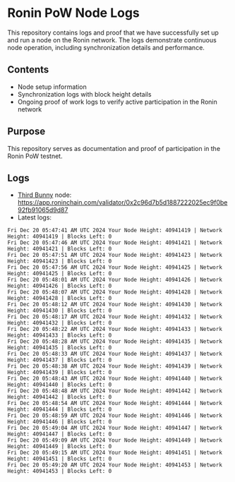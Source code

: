 # Ronin PoW Node Logs

This repository contains logs and proof that we have successfully set up and run a node on the Ronin network. The logs demonstrate continuous node operation, including synchronization details and performance.

## Contents

- Node setup information
- Synchronization logs with block height details
- Ongoing proof of work logs to verify active participation in the Ronin network

## Purpose

This repository serves as documentation and proof of participation in the Ronin PoW testnet.

## Logs

- [Third Bunny](https://thirdbunny.xyz/) node: https://app.roninchain.com/validator/0x2c96d7b5d1887222025ec9f0be92fb91065d9d87
- Latest logs:
```
Fri Dec 20 05:47:41 AM UTC 2024 Your Node Height: 40941419 | Network Height: 40941419 | Blocks Left: 0
Fri Dec 20 05:47:46 AM UTC 2024 Your Node Height: 40941421 | Network Height: 40941421 | Blocks Left: 0
Fri Dec 20 05:47:51 AM UTC 2024 Your Node Height: 40941423 | Network Height: 40941423 | Blocks Left: 0
Fri Dec 20 05:47:56 AM UTC 2024 Your Node Height: 40941425 | Network Height: 40941425 | Blocks Left: 0
Fri Dec 20 05:48:01 AM UTC 2024 Your Node Height: 40941426 | Network Height: 40941426 | Blocks Left: 0
Fri Dec 20 05:48:07 AM UTC 2024 Your Node Height: 40941428 | Network Height: 40941428 | Blocks Left: 0
Fri Dec 20 05:48:12 AM UTC 2024 Your Node Height: 40941430 | Network Height: 40941430 | Blocks Left: 0
Fri Dec 20 05:48:17 AM UTC 2024 Your Node Height: 40941432 | Network Height: 40941432 | Blocks Left: 0
Fri Dec 20 05:48:22 AM UTC 2024 Your Node Height: 40941433 | Network Height: 40941433 | Blocks Left: 0
Fri Dec 20 05:48:28 AM UTC 2024 Your Node Height: 40941435 | Network Height: 40941435 | Blocks Left: 0
Fri Dec 20 05:48:33 AM UTC 2024 Your Node Height: 40941437 | Network Height: 40941437 | Blocks Left: 0
Fri Dec 20 05:48:38 AM UTC 2024 Your Node Height: 40941439 | Network Height: 40941439 | Blocks Left: 0
Fri Dec 20 05:48:43 AM UTC 2024 Your Node Height: 40941440 | Network Height: 40941440 | Blocks Left: 0
Fri Dec 20 05:48:48 AM UTC 2024 Your Node Height: 40941442 | Network Height: 40941442 | Blocks Left: 0
Fri Dec 20 05:48:54 AM UTC 2024 Your Node Height: 40941444 | Network Height: 40941444 | Blocks Left: 0
Fri Dec 20 05:48:59 AM UTC 2024 Your Node Height: 40941446 | Network Height: 40941446 | Blocks Left: 0
Fri Dec 20 05:49:04 AM UTC 2024 Your Node Height: 40941447 | Network Height: 40941447 | Blocks Left: 0
Fri Dec 20 05:49:09 AM UTC 2024 Your Node Height: 40941449 | Network Height: 40941449 | Blocks Left: 0
Fri Dec 20 05:49:15 AM UTC 2024 Your Node Height: 40941451 | Network Height: 40941451 | Blocks Left: 0
Fri Dec 20 05:49:20 AM UTC 2024 Your Node Height: 40941453 | Network Height: 40941453 | Blocks Left: 0
```
